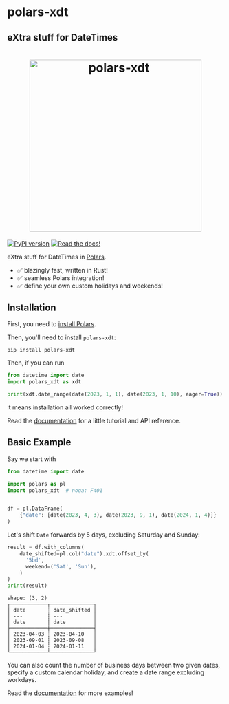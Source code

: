 # polars-xdt

## eXtra stuff for DateTimes

<h1 align="center">
	<img
		width="400"
		alt="polars-xdt"
		src="https://github.com/MarcoGorelli/polars-business/assets/33491632/928c68c4-4e71-45a7-bc89-14922c7ce61b">
</h1>

[![PyPI version](https://badge.fury.io/py/polars-business.svg)](https://badge.fury.io/py/polars-business)
[![Read the docs!](https://img.shields.io/badge/Read%20the%20docs!-coolgreen?style=flat&link=https://marcogorelli.github.io/polars-business-docs/)](https://marcogorelli.github.io/polars-business-docs/)

eXtra stuff for DateTimes in [Polars](https://www.pola.rs/).

- ✅ blazingly fast, written in Rust!
- ✅ seamless Polars integration!
- ✅ define your own custom holidays and weekends!

Installation
------------

First, you need to [install Polars](https://pola-rs.github.io/polars/user-guide/installation/).

Then, you'll need to install `polars-xdt`:
```console
pip install polars-xdt
```

Then, if you can run
```python
from datetime import date
import polars_xdt as xdt

print(xdt.date_range(date(2023, 1, 1), date(2023, 1, 10), eager=True))
```
it means installation all worked correctly!

Read the [documentation](https://marcogorelli.github.io/polars-xdt-docs/) for a little tutorial and API reference.

Basic Example
-------------
Say we start with
```python
from datetime import date

import polars as pl
import polars_xdt  # noqa: F401


df = pl.DataFrame(
    {"date": [date(2023, 4, 3), date(2023, 9, 1), date(2024, 1, 4)]}
)
```

Let's shift `Date` forwards by 5 days, excluding Saturday and Sunday:

```python
result = df.with_columns(
    date_shifted=pl.col("date").xdt.offset_by(
      '5bd',
      weekend=('Sat', 'Sun'),
    )
)
print(result)
```
```
shape: (3, 2)
┌────────────┬──────────────┐
│ date       ┆ date_shifted │
│ ---        ┆ ---          │
│ date       ┆ date         │
╞════════════╪══════════════╡
│ 2023-04-03 ┆ 2023-04-10   │
│ 2023-09-01 ┆ 2023-09-08   │
│ 2024-01-04 ┆ 2024-01-11   │
└────────────┴──────────────┘
```

You can also count the number of business days between two given dates, specify a custom
calendar holiday, and create a date range excluding workdays.

Read the [documentation](https://marcogorelli.github.io/polars-xdt-docs/) for more examples!
